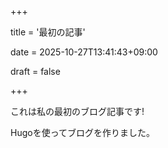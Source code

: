 +++

title = '最初の記事'

date = 2025-10-27T13:41:43+09:00

draft = false

+++



これは私の最初のブログ記事です!

<!--more-->

Hugoを使ってブログを作りました。

